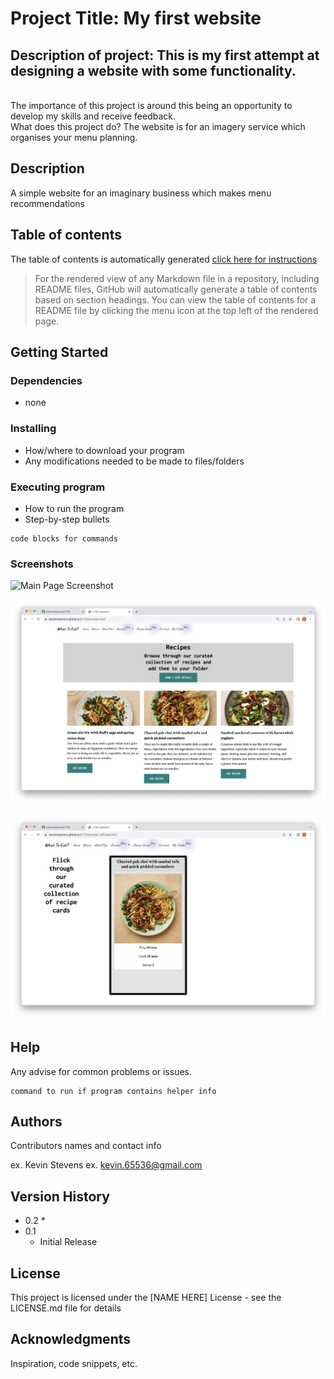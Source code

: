 # Project Title: My first website

## Description of project: This is my first attempt at designing a website with some functionality.
<br>The importance of this project is around this being an opportunity to develop my skills and receive feedback.
<br>What does this project do? The website is for an imagery service which organises your menu planning.

## Description

A simple website for an imaginary business which makes menu recommendations

## Table of contents

The table of contents is automatically generated [click here for instructions](https://docs.github.com/en/repositories/managing-your-repositorys-settings-and-features/customizing-your-repository/about-readmes)

>For the rendered view of any Markdown file in a repository, including README files, GitHub will automatically generate a table of contents based on section headings. You can view the table of contents for a README file by clicking the  menu icon at the top left of the rendered page.

## Getting Started

### Dependencies

* none

### Installing

* How/where to download your program
* Any modifications needed to be made to files/folders

### Executing program

* How to run the program
* Step-by-step bullets
```
code blocks for commands
```

### Screenshots


![Main Page Screenshot](assets/screenshots/Screenshot-main%20page.png)

![Recipe card Page Screenshot](assets/screenshots/Screenshot-recipes.png)

![Recipes Page Screenshot](assets/screenshots/Screenshot-recipe%20card.png)
## Help

Any advise for common problems or issues.
```
command to run if program contains helper info
```

## Authors

Contributors names and contact info

ex. Kevin Stevens
ex. kevin.65536@gmail.com

## Version History

* 0.2
    * 
* 0.1
    * Initial Release

## License

This project is licensed under the [NAME HERE] License - see the LICENSE.md file for details

## Acknowledgments

Inspiration, code snippets, etc.
